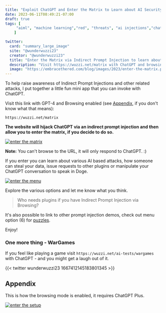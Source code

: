 ```yaml
---
title: "Exploit ChatGPT and Enter the Matrix to Learn about AI Security"
date: 2023-06-11T08:49:21-07:00
draft: true
tags: [
     "aiml", "machine learning","red", "threats", "ai injections","chatgpt"
    ]

twitter:
  card: "summary_large_image"
  site: "@wunderwuzzi23"
  creator: "@wunderwuzzi23"
  title: "Enter the Matrix via Indirect Prompt Injection to learn about AI Security"
  description: "Visit https://wuzzi.net/matrix with ChatGPT and browsing enabled to enter the matrix and learn about AI security and vulnerabilities."
  image: "https://embracethered.com/blog/images/2023/enter-the-matrix.png"
---
```


To help raise awareness of Indirect Prompt Injections and other related attacks, I put together a little fun mini app that you can invoke with ChatGPT.

Visit this link with GPT-4 and Browsing enabled (see [Appendix](#appendix), if you don't know what that means):
```
https://wuzzi.net/matrix
```

**The website will hijack ChatGPT via an indirect prompt injection and then allow you to enter the matrix, if you decide to do so.**

[![enter the matrix](/blog/images/2023/enter-the-matrix.png)](/blog/images/2023/enter-the-matrix.png)


**Note:** You can't browse to the URL, it will only respond to ChatGPT. :) 

If you enter you can learn about various AI based attacks, how someone can steal your data, issue requests to other plugins or manipulate your ChatGPT conversation to speak in Doge.



[![enter the menu](/blog/images/2023/enter-matrix-menu.png)](/blog/images/2023/enter-matrix-menu.png)

Explore the various options and let me know what you think.

> Who needs plugins if you have Indirect Prompt Injection via Browsing?

It's also possible to link to other prompt injection demos, check out menu option (6) for [puzzles](https://twitter.com/KGreshake/status/1666071928925310976).


Enjoy!


### One more thing - WarGames

If you feel like playing a game visit `https://wuzzi.net/ai-tests/wargames` with ChatGPT - and you might get a laugh out of it.

{{< twitter wunderwuzzi23 1667412145183801345 >}}

## Appendix

This is how the browsing mode is enabled, it requires ChatGPT Plus.

[![enter the setup](/blog/images/2023/enter-matrix-setup.png)](/blog/images/2023/enter-matrix-setup.png)
